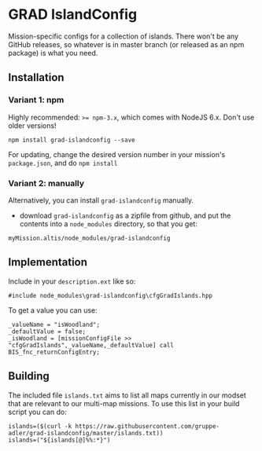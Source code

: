 # GRAD IslandConfig

Mission-specific configs for a collection of islands. There won't be any GitHub releases, so whatever is in master branch (or released as an npm package) is what you need.

## Installation

### Variant 1: npm

Highly recommended: `>= npm-3.x`, which comes with NodeJS 6.x. Don't use older versions!

`npm install grad-islandconfig --save`

For updating, change the desired version number in your mission's `package.json`, and do `npm install`

### Variant 2: manually

Alternatively, you can install `grad-islandconfig` manually.

* download  `grad-islandconfig` as a zipfile from github, and put the contents into a `node_modules` directory, so that you get:

```
myMission.altis/node_modules/grad-islandconfig
```

## Implementation

Include in your `description.ext` like so:

```
#include node_modules\grad-islandconfig\cfgGradIslands.hpp
```

To get a value you can use:

```
_valueName = "isWoodland";
_defaultValue = false;
_isWoodland = [missionConfigFile >> "cfgGradIslands",_valueName,_defaultValue] call BIS_fnc_returnConfigEntry;
```

## Building

The included file `islands.txt` aims to list all maps currently in our modset that are relevant to our multi-map missions. To use this list in your build script you can do:

```
islands=($(curl -k https://raw.githubusercontent.com/gruppe-adler/grad-islandconfig/master/islands.txt))
islands=("${islands[@]%%:*}")
```
